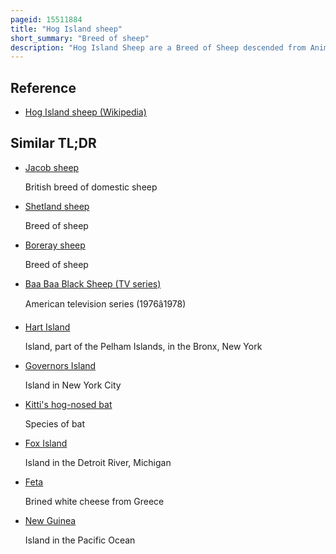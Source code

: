```yaml
---
pageid: 15511884
title: "Hog Island sheep"
short_summary: "Breed of sheep"
description: "Hog Island Sheep are a Breed of Sheep descended from Animals brought to virginia's hog Island in the 18th Century. In the 1930s and 1940s Storm Conditions forced the Island's Residents to evacuate leaving some Sheep behind. These sheep adapted to the Environment free of human Intervention, becoming feral."
---
```


## Reference

- [Hog Island sheep (Wikipedia)](https://en.wikipedia.org/?curid=15511884)

## Similar TL;DR

- [Jacob sheep](/tldr/en/jacob-sheep)

  British breed of domestic sheep

- [Shetland sheep](/tldr/en/shetland-sheep)

  Breed of sheep

- [Boreray sheep](/tldr/en/boreray-sheep)

  Breed of sheep

- [Baa Baa Black Sheep (TV series)](/tldr/en/baa-baa-black-sheep-tv-series)

  American television series (1976â1978)

- [Hart Island](/tldr/en/hart-island)

  Island, part of the Pelham Islands, in the Bronx, New York

- [Governors Island](/tldr/en/governors-island)

  Island in New York City

- [Kitti's hog-nosed bat](/tldr/en/kittis-hog-nosed-bat)

  Species of bat

- [Fox Island](/tldr/en/fox-island)

  Island in the Detroit River, Michigan

- [Feta](/tldr/en/feta)

  Brined white cheese from Greece

- [New Guinea](/tldr/en/new-guinea)

  Island in the Pacific Ocean
